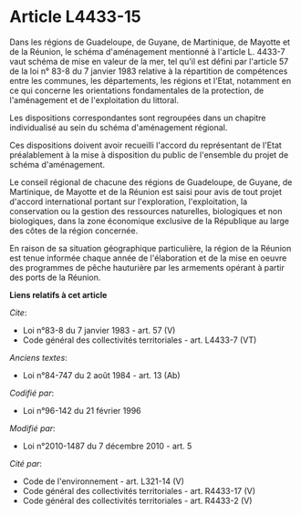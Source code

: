 # Article L4433-15

Dans les régions de Guadeloupe, de Guyane, de Martinique, de Mayotte et de la Réunion, le schéma d'aménagement mentionné à
l'article L. 4433-7 vaut schéma de mise en valeur de la mer, tel qu'il est défini par l'article 57 de la loi n° 83-8 du 7
janvier 1983 relative à la répartition de compétences entre les communes, les départements, les régions et l'Etat, notamment
en ce qui concerne les orientations fondamentales de la protection, de l'aménagement et de l'exploitation du littoral. 

Les dispositions correspondantes sont regroupées dans un chapitre individualisé au sein du schéma d'aménagement régional. 

Ces dispositions doivent avoir recueilli l'accord du représentant de l'Etat préalablement à la mise à disposition du public
de l'ensemble du projet de schéma d'aménagement. 

Le conseil régional de chacune des régions de Guadeloupe, de Guyane, de Martinique, de Mayotte et de la Réunion est saisi
pour avis de tout projet d'accord international portant sur l'exploration, l'exploitation, la conservation ou la gestion des
ressources naturelles, biologiques et non biologiques, dans la zone économique exclusive de la République au large des côtes
de la région concernée. 

En raison de sa situation géographique particulière, la région de la Réunion est tenue informée chaque année de l'élaboration
et de la mise en oeuvre des programmes de pêche hauturière par les armements opérant à partir des ports de la Réunion.

**Liens relatifs à cet article**

_Cite_:

  - Loi n°83-8 du 7 janvier 1983 - art. 57 (V)
  - Code général des collectivités territoriales - art. L4433-7 (VT)

_Anciens textes_:

  - Loi n°84-747 du 2 août 1984 - art. 13 (Ab)

_Codifié par_:

  - Loi n°96-142 du 21 février 1996

_Modifié par_:

  - Loi n°2010-1487 du 7 décembre 2010 - art. 5

_Cité par_:

  - Code de l'environnement - art. L321-14 (V)
  - Code général des collectivités territoriales - art. R4433-17 (V)
  - Code général des collectivités territoriales - art. R4433-2 (V)
